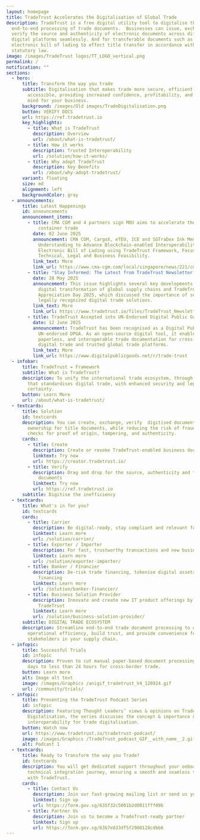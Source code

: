 ```yaml
---
layout: homepage
title: TradeTrust Accelerates the Digitalisation of Global Trade
description: TradeTrust is a free digital utility tool to digitalise the
  end-to-end processing of trade documents.  Businesses can issue, exchange,
  verify the source and authenticity of electronic documents across different
  digital platforms seamlessly. And for transferable documents such as
  electronic bill of lading to effect title transfer in accordance with
  statutory law.
image: /images/TradeTrust logos/TT_LOGO_vertical.png
permalink: /
notification: ""
sections:
  - hero:
      title: Transform the way you trade
      subtitle: Digitalisation that makes trade more secure, efficient, and
        accessible, providing increased confidence, profitability, and peace of
        mind for your business.
      background: /images/Old images/TradeDigitalisation.png
      button: VERIFY DOCS
      url: https://ref.tradetrust.io
      key_highlights:
        - title: What is TradeTrust
          description: Overview
          url: /about/what-is-tradetrust/
        - title: How it works
          description: Trusted Interoperability
          url: /solution/how-it-works/
        - title: Why adopt TradeTrust
          description: Key Benefits
          url: /about/why-adopt-tradetrust/
      variant: floating
      size: md
      alignment: left
      backgroundColor: gray
  - announcements:
      title: Latest Happenings
      id: announcements
      announcement_items:
        - title: CMA CGM and 4 partners sign MOU aims to accelerate the digitalization of
            container trade
          date: 02 June 2025
          announcement: CMA CGM, CargoX, eTEU, ICE and SGTraDex Ink Memorandum of
            Understanding to Advance Blockchain-enabled Interoperability of
            Electronic Bill of Lading using TradeTrust Framework, Focusing on
            Technical, Legal and Business Feasibility.
          link_text: More
          link_url: https://www.cma-cgm.com/local/singapore/news/221/cma-cgm-and-partners-ink-memorandum-of-understanding-to-advance-blockchain-enabled-interoperability-of-electronic-bill-of-lading
        - title: "Stay Informed: The Latest from TradeTrust Newsletter May Issue"
          date: 28 May 2025
          announcement: This issue highlights several key developments and events in the
            digital transformation of global supply chains and TradeTrust's
            Appreciation Day 2025, which discussed the importance of secure,
            legally recognized digital trade solutions.
          link_text: More
          link_url: https://www.tradetrust.io/files/TradeTrust_Newsletter_May2025.pdf
        - title: TradeTrust Accepted into UN-Endorsed Digital Public Goods Registry
          date: 12 June 2025
          announcement: TradeTrust has been recognised as a Digital Public Good by the
            UN-endorsed DPGA. As an open-source digital tool, it enables secure,
            paperless, and interoperable trade documentation for cross-border
            digital trade and trusted global trade platforms.
          link_text: More
          link_url: https://www.digitalpublicgoods.net/r/trade-trust
  - infobar:
      title: TradeTrust = Framework
      subtitle: What is TradeTrust?
      description: To unify the international trade ecosystem, through a framework
        that standardises digital trade, with enhanced security and legal
        certainty.
      button: Learn More
      url: /about/what-is-tradetrust/
  - textcards:
      title: Solution
      id: textcards
      description: You can create, exchange, verify  digitised documents, and transfer
        ownership for title documents, while reducing the risk of fraud through
        checks for proof of origin, tampering, and authenticity.
      cards:
        - title: Create
          description: Create or revoke TradeTrust-enabled business documents
          linktext: Try now
          url: https://creator.tradetrust.io/
        - title: Verify
          description: Drag and drop for the source, authenticity and transfer title of
            documents
          linktext: Try now
          url: https://ref.tradetrust.io
      subtitle: Digitise the inefficiency
  - textcards:
      title: What's in for you?
      id: textcards
      cards:
        - title: Carrier
          description: Be digital-ready, stay compliant and relevant for future needs
          linktext: Learn more
          url: /solution/carrier/
        - title: Exporter / Importer
          description: For fast, trustworthy transactions and new business opportunities
          linktext: Learn more
          url: /solution/exporter-importer/
        - title: Banker / Financier
          description: De-risk trade financing, tokenise digital assets for fractionalised
            financing
          linktext: Learn more
          url: /solution/banker-financier/
        - title: Business Solution Provider
          description: Innovate and create new IT product offerings by building upon
            TradeTrust
          linktext: Learn more
          url: /solution/business-solution-provider/
      subtitle: DIGITAL TRADE ECOSYSTEM
      description: Streamline end-to-end trade document processing to enhance
        operational efficiency, build trust, and provide convenience for
        stakeholders in your supply chain.
  - infopic:
      title: Successful Trials
      id: infopic
      description: Proven to cut manual paper-based document processing time from 5
        days to less than 24 hours for cross-border trade.
      button: Learn more
      alt: Image alt text
      image: /images/Graphics /anigif_tradetrust_V4_120924.gif
      url: /community/trials/
  - infopic:
      title: Presenting the TradeTrust Podcast Series
      id: infopic
      description: Featuring Thought Leaders’ views & opinions on Trade
        Digitalisation, the series discusses the concept & importance of
        interoperability for trade digitalisation.
      button: Watch now
      url: https://www.tradetrust.io/tradetrust-podcast/
      image: /images/Graphics /TradeTrust_podcast_GIF__with_name__2.gif
      alt: Podcast 1
  - textcards:
      title: Ready to Transform the way you Trade?
      id: textcards
      description: You will get dedicated support throughout your onboarding and
        technical integration journey, ensuring a smooth and seamless transition
        with TradeTrust.
      cards:
        - title: Contact Us
          description: Join our fast-growing mailing list or send us your queries
          linktext: Sign up
          url: https://form.gov.sg/635f32c5001b2d0011fff09b
        - title: Partner Us
          description: Join us to become a TradeTrust-ready partner
          linktext: Sign up
          url: https://form.gov.sg/63b7e833df5f2900128cdbb6
---
```

